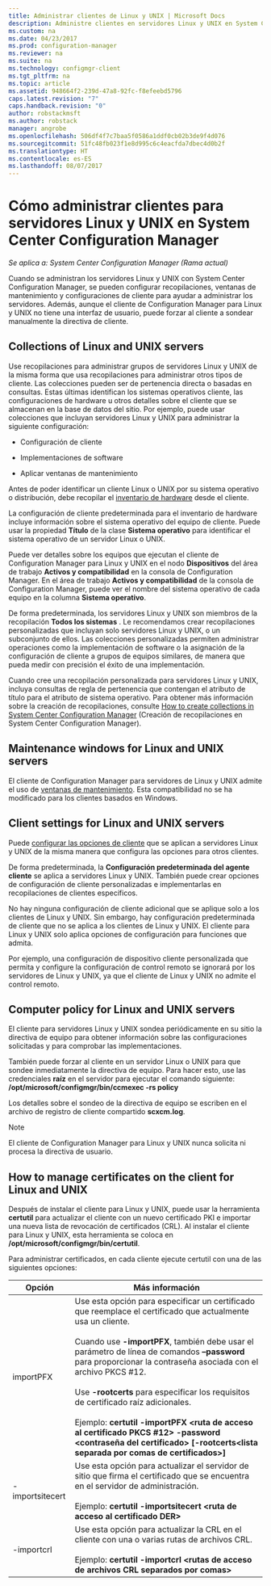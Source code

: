 ```yaml
---
title: Administrar clientes de Linux y UNIX | Microsoft Docs
description: Administre clientes en servidores Linux y UNIX en System Center Configuration Manager.
ms.custom: na
ms.date: 04/23/2017
ms.prod: configuration-manager
ms.reviewer: na
ms.suite: na
ms.technology: configmgr-client
ms.tgt_pltfrm: na
ms.topic: article
ms.assetid: 948664f2-239d-47a8-92fc-f8efeebd5796
caps.latest.revision: "7"
caps.handback.revision: "0"
author: robstackmsft
ms.author: robstack
manager: angrobe
ms.openlocfilehash: 506df4f7c7baa5f0586a1ddf0cb02b3de9f4d076
ms.sourcegitcommit: 51fc48fb023f1e8d995c6c4eacfda7dbec4d0b2f
ms.translationtype: HT
ms.contentlocale: es-ES
ms.lasthandoff: 08/07/2017
---
```

# <a name="how-to-manage-clients-for-linux-and-unix-servers-in-system-center-configuration-manager"></a>Cómo administrar clientes para servidores Linux y UNIX en System Center Configuration Manager

*Se aplica a: System Center Configuration Manager (Rama actual)*

Cuando se administran los servidores Linux y UNIX con System Center Configuration Manager, se pueden configurar recopilaciones, ventanas de mantenimiento y configuraciones de cliente para ayudar a administrar los servidores. Además, aunque el cliente de Configuration Manager para Linux y UNIX no tiene una interfaz de usuario, puede forzar al cliente a sondear manualmente la directiva de cliente.

##  <a name="BKMK_CollectionsforLnU"></a> Collections of Linux and UNIX servers  
 Use recopilaciones para administrar grupos de servidores Linux y UNIX de la misma forma que usa recopilaciones para administrar otros tipos de cliente. Las colecciones pueden ser de pertenencia directa o basadas en consultas. Estas últimas identifican los sistemas operativos cliente, las configuraciones de hardware u otros detalles sobre el cliente que se almacenan en la base de datos del sitio. Por ejemplo, puede usar colecciones que incluyan servidores Linux y UNIX para administrar la siguiente configuración:  

-   Configuración de cliente  

-   Implementaciones de software  

-   Aplicar ventanas de mantenimiento  

 Antes de poder identificar un cliente Linux o UNIX por su sistema operativo o distribución, debe recopilar el [inventario de hardware](../../../core/clients/manage/inventory/hardware-inventory-for-linux-and-unix.md) desde el cliente.  

 La configuración de cliente predeterminada para el inventario de hardware incluye información sobre el sistema operativo del equipo de cliente. Puede usar la propiedad **Título** de la clase **Sistema operativo** para identificar el sistema operativo de un servidor Linux o UNIX.  

 Puede ver detalles sobre los equipos que ejecutan el cliente de Configuration Manager para Linux y UNIX en el nodo **Dispositivos** del área de trabajo **Activos y compatibilidad** en la consola de Configuration Manager. En el área de trabajo **Activos y compatibilidad** de la consola de Configuration Manager, puede ver el nombre del sistema operativo de cada equipo en la columna **Sistema operativo**.  

 De forma predeterminada, los servidores Linux y UNIX son miembros de la recopilación **Todos los sistemas** . Le recomendamos crear recopilaciones personalizadas que incluyan solo servidores Linux y UNIX, o un subconjunto de ellos. Las colecciones personalizadas permiten administrar operaciones como la implementación de software o la asignación de la configuración de cliente a grupos de equipos similares, de manera que pueda medir con precisión el éxito de una implementación.   

 Cuando cree una recopilación personalizada para servidores Linux y UNIX, incluya consultas de regla de pertenencia que contengan el atributo de título para el atributo de sistema operativo. Para obtener más información sobre la creación de recopilaciones, consulte [How to create collections in System Center Configuration Manager](../../../core/clients/manage/collections/create-collections.md) (Creación de recopilaciones en System Center Configuration Manager).  

##  <a name="BKMK_MaintenanceWindowsforLnU"></a> Maintenance windows for Linux and UNIX servers  
 El cliente de Configuration Manager para servidores de Linux y UNIX admite el uso de [ventanas de mantenimiento](../../../core/clients/manage/collections/use-maintenance-windows.md). Esta compatibilidad no se ha modificado para los clientes basados en Windows.  

##  <a name="BKMK_ClientSettingsforLnU"></a> Client settings for Linux and UNIX servers  
 Puede [configurar las opciones de cliente](../../../core/clients/deploy/configure-client-settings.md) que se aplican a servidores Linux y UNIX de la misma manera que configura las opciones para otros clientes.  

 De forma predeterminada, la **Configuración predeterminada del agente cliente** se aplica a servidores Linux y UNIX. También puede crear opciones de configuración de cliente personalizadas e implementarlas en recopilaciones de clientes específicos.  

 No hay ninguna configuración de cliente adicional que se aplique solo a los clientes de Linux y UNIX. Sin embargo, hay configuración predeterminada de cliente que no se aplica a los clientes de Linux y UNIX. El cliente para Linux y UNIX solo aplica opciones de configuración para funciones que admita.  

 Por ejemplo, una configuración de dispositivo cliente personalizada que permita y configure la configuración de control remoto se ignorará por los servidores de Linux y UNIX, ya que el cliente de Linux y UNIX no admite el control remoto.  

##  <a name="BKMK_PolicyforLnU"></a> Computer policy for Linux and UNIX servers  
 El cliente para servidores Linux y UNIX sondea periódicamente en su sitio la directiva de equipo para obtener información sobre las configuraciones solicitadas y para comprobar las implementaciones.  

 También puede forzar al cliente en un servidor Linux o UNIX para que sondee inmediatamente la directiva de equipo. Para hacer esto, use las credenciales **raíz** en el servidor para ejecutar el comando siguiente: **/opt/microsoft/configmgr/bin/ccmexec -rs policy**  

 Los detalles sobre el sondeo de la directiva de equipo se escriben en el archivo de registro de cliente compartido **scxcm.log**.  

> [!NOTE]  
>  El cliente de Configuration Manager para Linux y UNIX nunca solicita ni procesa la directiva de usuario.  

##  <a name="BKMK_ManageLinuxCerts"></a> How to manage certificates on the client for Linux and UNIX  
 Después de instalar el cliente para Linux y UNIX, puede usar la herramienta **certutil** para actualizar el cliente con un nuevo certificado PKI e importar una nueva lista de revocación de certificados (CRL). Al instalar el cliente para Linux y UNIX, esta herramienta se coloca en **/opt/microsoft/configmgr/bin/certutil**. 

 Para administrar certificados, en cada cliente ejecute certutil con una de las siguientes opciones:  

|Opción|Más información|  
|------------|----------------------|  
|importPFX|Use esta opción para especificar un certificado que reemplace el certificado que actualmente usa un cliente.<br /><br /> Cuando use **-importPFX**, también debe usar el parámetro de línea de comandos **–password** para proporcionar la contraseña asociada con el archivo PKCS #12.<br /><br /> Use **-rootcerts** para especificar los requisitos de certificado raíz adicionales.<br /><br /> Ejemplo: **certutil -importPFX &lt;ruta de acceso al certificado PKCS #12> -password &lt;contraseña del certificado\> [-rootcerts&lt;lista separada por comas de certificados>]**|  
|-importsitecert|Use esta opción para actualizar el servidor de sitio que firma el certificado que se encuentra en el servidor de administración.<br /><br /> Ejemplo: **certutil -importsitecert &lt;ruta de acceso al certificado DER\>**|  
|-importcrl|Use esta opción para actualizar la CRL en el cliente con una o varias rutas de archivos CRL.<br /><br /> Ejemplo: **certutil -importcrl &lt;rutas de acceso de archivos CRL separados por comas\>**|  
